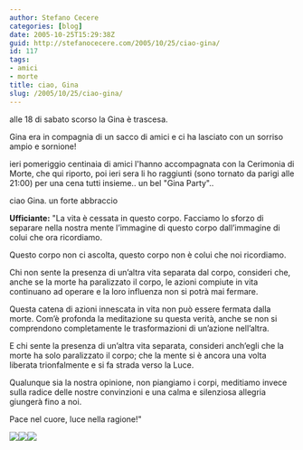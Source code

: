 ```yaml
---
author: Stefano Cecere
categories: [blog]
date: 2005-10-25T15:29:38Z
guid: http://stefanocecere.com/2005/10/25/ciao-gina/
id: 117
tags:
- amici
- morte
title: ciao, Gina
slug: /2005/10/25/ciao-gina/
---
```


<img src='/wp-content/gina_party_cena.jpg' alt='' align='left' />alle 18 di sabato scorso la Gina è trascesa.
  
Gina era in compagnia di un sacco di amici e ci ha lasciato con un sorriso ampio e sornione!
  
ieri pomeriggio centinaia di amici l'hanno accompagnata con la Cerimonia di Morte, che qui riporto, poi ieri sera li ho raggiunti (sono tornato da parigi alle 21:00) per una cena tutti insieme.. un bel "Gina Party"..
  
ciao Gina. un forte abbraccio

**Ufficiante:** "La vita è cessata in questo corpo. Facciamo lo sforzo di separare nella nostra mente l’immagine di questo corpo dall’immagine di colui che ora ricordiamo.

Questo corpo non ci ascolta, questo corpo non è colui che noi ricordiamo.

Chi non sente la presenza di un’altra vita separata dal corpo, consideri che, anche se la morte ha paralizzato il corpo, le azioni compiute in vita continuano ad operare e la loro influenza non si potrà mai fermare.

Questa catena di azioni innescata in vita non può essere fermata dalla morte. Com’è profonda la meditazione su questa verità, anche se non si comprendono completamente le trasformazioni di un’azione nell’altra.

E chi sente la presenza di un’altra vita separata, consideri anch’egli che la morte ha solo paralizzato il corpo; che la mente si è ancora una volta liberata trionfalmente e si fa strada verso la Luce.

Qualunque sia la nostra opinione, non piangiamo i corpi, meditiamo invece sulla radice delle nostre convinzioni e una calma e silenziosa allegria giungerà fino a noi.

Pace nel cuore, luce nella ragione!"

![](/wp-content/img_0116.jpg)![](/wp-content/img_0111.jpg)![](/wp-content/img_0112.jpg)